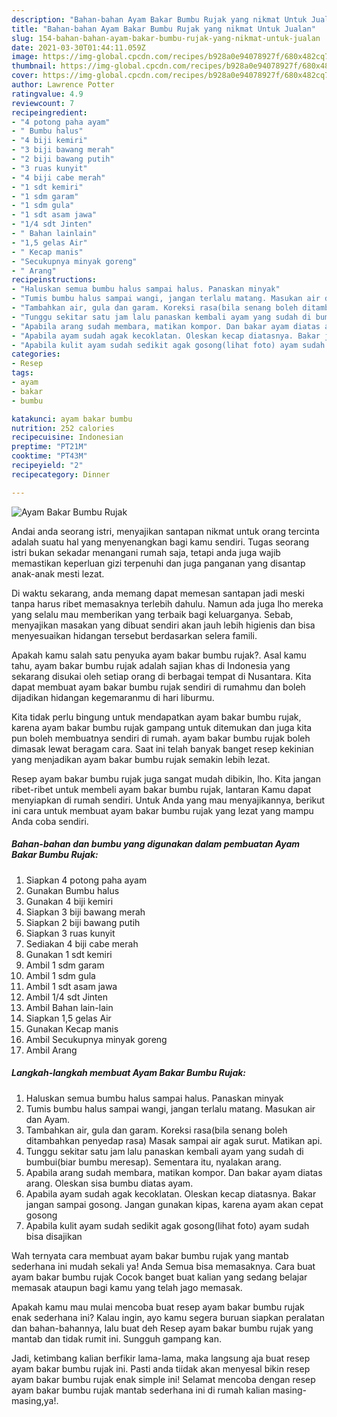 ```yaml
---
description: "Bahan-bahan Ayam Bakar Bumbu Rujak yang nikmat Untuk Jualan"
title: "Bahan-bahan Ayam Bakar Bumbu Rujak yang nikmat Untuk Jualan"
slug: 154-bahan-bahan-ayam-bakar-bumbu-rujak-yang-nikmat-untuk-jualan
date: 2021-03-30T01:44:11.059Z
image: https://img-global.cpcdn.com/recipes/b928a0e94078927f/680x482cq70/ayam-bakar-bumbu-rujak-foto-resep-utama.jpg
thumbnail: https://img-global.cpcdn.com/recipes/b928a0e94078927f/680x482cq70/ayam-bakar-bumbu-rujak-foto-resep-utama.jpg
cover: https://img-global.cpcdn.com/recipes/b928a0e94078927f/680x482cq70/ayam-bakar-bumbu-rujak-foto-resep-utama.jpg
author: Lawrence Potter
ratingvalue: 4.9
reviewcount: 7
recipeingredient:
- "4 potong paha ayam"
- " Bumbu halus"
- "4 biji kemiri"
- "3 biji bawang merah"
- "2 biji bawang putih"
- "3 ruas kunyit"
- "4 biji cabe merah"
- "1 sdt kemiri"
- "1 sdm garam"
- "1 sdm gula"
- "1 sdt asam jawa"
- "1/4 sdt Jinten"
- " Bahan lainlain"
- "1,5 gelas Air"
- " Kecap manis"
- "Secukupnya minyak goreng"
- " Arang"
recipeinstructions:
- "Haluskan semua bumbu halus sampai halus. Panaskan minyak"
- "Tumis bumbu halus sampai wangi, jangan terlalu matang. Masukan air dan Ayam."
- "Tambahkan air, gula dan garam. Koreksi rasa(bila senang boleh ditambahkan penyedap rasa) Masak sampai air agak surut. Matikan api."
- "Tunggu sekitar satu jam lalu panaskan kembali ayam yang sudah di bumbui(biar bumbu meresap). Sementara itu, nyalakan arang."
- "Apabila arang sudah membara, matikan kompor. Dan bakar ayam diatas arang. Oleskan sisa bumbu diatas ayam."
- "Apabila ayam sudah agak kecoklatan. Oleskan kecap diatasnya. Bakar jangan sampai gosong. Jangan gunakan kipas, karena ayam akan cepat gosong"
- "Apabila kulit ayam sudah sedikit agak gosong(lihat foto) ayam sudah bisa disajikan"
categories:
- Resep
tags:
- ayam
- bakar
- bumbu

katakunci: ayam bakar bumbu 
nutrition: 252 calories
recipecuisine: Indonesian
preptime: "PT21M"
cooktime: "PT43M"
recipeyield: "2"
recipecategory: Dinner

---
```



![Ayam Bakar Bumbu Rujak](https://img-global.cpcdn.com/recipes/b928a0e94078927f/680x482cq70/ayam-bakar-bumbu-rujak-foto-resep-utama.jpg)

Andai anda seorang istri, menyajikan santapan nikmat untuk orang tercinta adalah suatu hal yang menyenangkan bagi kamu sendiri. Tugas seorang istri bukan sekadar menangani rumah saja, tetapi anda juga wajib memastikan keperluan gizi terpenuhi dan juga panganan yang disantap anak-anak mesti lezat.

Di waktu  sekarang, anda memang dapat memesan santapan jadi meski tanpa harus ribet memasaknya terlebih dahulu. Namun ada juga lho mereka yang selalu mau memberikan yang terbaik bagi keluarganya. Sebab, menyajikan masakan yang dibuat sendiri akan jauh lebih higienis dan bisa menyesuaikan hidangan tersebut berdasarkan selera famili. 



Apakah kamu salah satu penyuka ayam bakar bumbu rujak?. Asal kamu tahu, ayam bakar bumbu rujak adalah sajian khas di Indonesia yang sekarang disukai oleh setiap orang di berbagai tempat di Nusantara. Kita dapat membuat ayam bakar bumbu rujak sendiri di rumahmu dan boleh dijadikan hidangan kegemaranmu di hari liburmu.

Kita tidak perlu bingung untuk mendapatkan ayam bakar bumbu rujak, karena ayam bakar bumbu rujak gampang untuk ditemukan dan juga kita pun boleh membuatnya sendiri di rumah. ayam bakar bumbu rujak boleh dimasak lewat beragam cara. Saat ini telah banyak banget resep kekinian yang menjadikan ayam bakar bumbu rujak semakin lebih lezat.

Resep ayam bakar bumbu rujak juga sangat mudah dibikin, lho. Kita jangan ribet-ribet untuk membeli ayam bakar bumbu rujak, lantaran Kamu dapat menyiapkan di rumah sendiri. Untuk Anda yang mau menyajikannya, berikut ini cara untuk membuat ayam bakar bumbu rujak yang lezat yang mampu Anda coba sendiri.

<!--inarticleads1-->

##### Bahan-bahan dan bumbu yang digunakan dalam pembuatan Ayam Bakar Bumbu Rujak:

1. Siapkan 4 potong paha ayam
1. Gunakan  Bumbu halus
1. Gunakan 4 biji kemiri
1. Siapkan 3 biji bawang merah
1. Siapkan 2 biji bawang putih
1. Siapkan 3 ruas kunyit
1. Sediakan 4 biji cabe merah
1. Gunakan 1 sdt kemiri
1. Ambil 1 sdm garam
1. Ambil 1 sdm gula
1. Ambil 1 sdt asam jawa
1. Ambil 1/4 sdt Jinten
1. Ambil  Bahan lain-lain
1. Siapkan 1,5 gelas Air
1. Gunakan  Kecap manis
1. Ambil Secukupnya minyak goreng
1. Ambil  Arang




<!--inarticleads2-->

##### Langkah-langkah membuat Ayam Bakar Bumbu Rujak:

1. Haluskan semua bumbu halus sampai halus. Panaskan minyak
1. Tumis bumbu halus sampai wangi, jangan terlalu matang. Masukan air dan Ayam.
1. Tambahkan air, gula dan garam. Koreksi rasa(bila senang boleh ditambahkan penyedap rasa) Masak sampai air agak surut. Matikan api.
1. Tunggu sekitar satu jam lalu panaskan kembali ayam yang sudah di bumbui(biar bumbu meresap). Sementara itu, nyalakan arang.
1. Apabila arang sudah membara, matikan kompor. Dan bakar ayam diatas arang. Oleskan sisa bumbu diatas ayam.
1. Apabila ayam sudah agak kecoklatan. Oleskan kecap diatasnya. Bakar jangan sampai gosong. Jangan gunakan kipas, karena ayam akan cepat gosong
1. Apabila kulit ayam sudah sedikit agak gosong(lihat foto) ayam sudah bisa disajikan




Wah ternyata cara membuat ayam bakar bumbu rujak yang mantab sederhana ini mudah sekali ya! Anda Semua bisa memasaknya. Cara buat ayam bakar bumbu rujak Cocok banget buat kalian yang sedang belajar memasak ataupun bagi kamu yang telah jago memasak.

Apakah kamu mau mulai mencoba buat resep ayam bakar bumbu rujak enak sederhana ini? Kalau ingin, ayo kamu segera buruan siapkan peralatan dan bahan-bahannya, lalu buat deh Resep ayam bakar bumbu rujak yang mantab dan tidak rumit ini. Sungguh gampang kan. 

Jadi, ketimbang kalian berfikir lama-lama, maka langsung aja buat resep ayam bakar bumbu rujak ini. Pasti anda tiidak akan menyesal bikin resep ayam bakar bumbu rujak enak simple ini! Selamat mencoba dengan resep ayam bakar bumbu rujak mantab sederhana ini di rumah kalian masing-masing,ya!.

